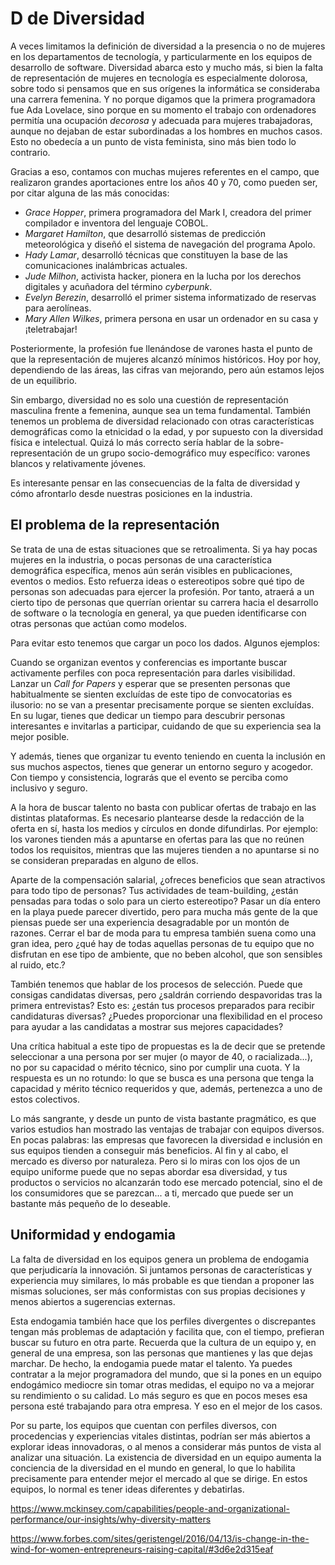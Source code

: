 # D de Diversidad

A veces limitamos la definición de diversidad a la presencia o no de mujeres en los departamentos de tecnología, y particularmente en los equipos de desarrollo de software. Diversidad abarca esto y mucho más, si bien la falta de representación de mujeres en tecnología es especialmente dolorosa, sobre todo si pensamos que en sus orígenes la informática se consideraba una carrera femenina. Y no porque digamos que la primera programadora fue Ada Lovelace, sino porque en su momento el trabajo con ordenadores permitía una ocupación _decorosa_ y adecuada para mujeres trabajadoras, aunque no dejaban de estar subordinadas a los hombres en muchos casos. Esto no obedecía a un punto de vista feminista, sino más bien todo lo contrario. 

Gracias a eso, contamos con muchas mujeres referentes en el campo, que realizaron grandes aportaciones entre los años 40 y 70, como pueden ser, por citar alguna de las más conocidas:

* _Grace Hopper_, primera programadora del Mark I, creadora del primer compilador e inventora del lenguaje COBOL.
* _Margaret Hamilton_, que desarrolló sistemas de predicción meteorológica y diseñó el sistema de navegación del programa Apolo.
* _Hady Lamar_, desarrolló técnicas que constituyen la base de las comunicaciones inalámbricas actuales. 
* _Jude Milhon_, activista hacker, pionera en la lucha por los derechos digitales y acuñadora del término _cyberpunk_.
* _Evelyn Berezin_, desarrolló el primer sistema informatizado de reservas para aerolíneas.
* _Mary Allen Wilkes_, primera persona en usar un ordenador en su casa y ¡teletrabajar!

Posteriormente, la profesión fue llenándose de varones hasta el punto de que la representación de mujeres alcanzó mínimos históricos. Hoy por hoy, dependiendo de las áreas, las cifras van mejorando, pero aún estamos lejos de un equilibrio.

Sin embargo, diversidad no es solo una cuestión de representación masculina frente a femenina, aunque sea un tema fundamental. También tenemos un problema de diversidad relacionado con otras características demográficas como la etnicidad o la edad, y por supuesto con la diversidad física e intelectual. Quizá lo más correcto sería hablar de la sobre-representación de un grupo socio-demográfico muy específico: varones blancos y relativamente jóvenes.

Es interesante pensar en las consecuencias de la falta de diversidad y cómo afrontarlo desde nuestras posiciones en la industria. 

## El problema de la representación

Se trata de una de estas situaciones que se retroalimenta. Si ya hay pocas mujeres en la industria, o pocas personas de una característica demográfica específica, menos aún serán visibles en publicaciones, eventos o medios. Esto refuerza ideas o estereotipos sobre qué tipo de personas son adecuadas para ejercer la profesión. Por tanto, atraerá a un cierto tipo de personas que querrían orientar su carrera hacia el desarrollo de software o la tecnología en general, ya que pueden identificarse con otras personas que actúan como modelos. 

Para evitar esto tenemos que cargar un poco los dados. Algunos ejemplos:

Cuando se organizan eventos y conferencias es importante buscar activamente perfiles con poca representación para darles visibilidad. Lanzar un _Call for Papers_ y esperar que se presenten personas que habitualmente se sienten excluídas de este tipo de convocatorias es ilusorio: no se van a presentar precisamente porque se sienten excluídas. En su lugar, tienes que dedicar un tiempo para descubrir personas interesantes e invitarlas a participar, cuidando de que su experiencia sea la mejor posible.

Y además, tienes que organizar tu evento teniendo en cuenta la inclusión en sus muchos aspectos, tienes que generar un entorno seguro y acogedor. Con tiempo y consistencia, lograrás que el evento se perciba como inclusivo y seguro.

A la hora de buscar talento no basta con publicar ofertas de trabajo en las distintas plataformas. Es necesario plantearse desde la redacción de la oferta en sí, hasta los medios y círculos en donde difundirlas. Por ejemplo: los varones tienden más a apuntarse en ofertas para las que no reúnen todos los requisitos, mientras que las mujeres tienden a no apuntarse si no se consideran preparadas en alguno de ellos.

Aparte de la compensación salarial, ¿ofreces beneficios que sean atractivos para todo tipo de personas? Tus actividades de team-building, ¿están pensadas para todas o solo para un cierto estereotipo? Pasar un día entero en la playa puede parecer divertido, pero para mucha más gente de la que piensas puede ser una experiencia desagradable por un montón de razones. Cerrar el bar de moda para tu empresa también suena como una gran idea, pero ¿qué hay de todas aquellas personas de tu equipo que no disfrutan en ese tipo de ambiente, que no beben alcohol, que son sensibles al ruido, etc.?

También tenemos que hablar de los procesos de selección. Puede que consigas candidatas diversas, pero ¿saldrán corriendo despavoridas tras la primera entrevistas? Esto es: ¿están tus procesos preparados para recibir candidaturas diversas? ¿Puedes proporcionar una flexibilidad en el proceso para ayudar a las candidatas a mostrar sus mejores capacidades?

Una crítica habitual a este tipo de propuestas es la de decir que se pretende seleccionar a una persona por ser mujer (o mayor de 40, o racializada...), no por su capacidad o mérito técnico, sino por cumplir una cuota. Y la respuesta es un no rotundo: lo que se busca es una persona que tenga la capacidad y mérito técnico requeridos y que, además, pertenezca a uno de estos colectivos.

Lo más sangrante, y desde un punto de vista bastante pragmático, es que varios estudios han mostrado las ventajas de trabajar con equipos diversos. En pocas palabras: las empresas que favorecen la diversidad e inclusión en sus equipos tienden a conseguir más beneficios. Al fin y al cabo, el mercado es diverso por naturaleza. Pero si lo miras con los ojos de un equipo uniforme puede que no sepas abordar esa diversidad, y tus productos o servicios no alcanzarán todo ese mercado potencial, sino el de los consumidores que se parezcan... a ti, mercado que puede ser un bastante más pequeño de lo deseable.

## Uniformidad y endogamia

La falta de diversidad en los equipos genera un problema de endogamia que perjudicaría la innovación. Si juntamos personas de características y experiencia muy similares, lo más probable es que tiendan a proponer las mismas soluciones, ser más conformistas con sus propias decisiones y menos abiertos a sugerencias externas.

Esta endogamia también hace que los perfiles divergentes o discrepantes tengan más problemas de adaptación y facilita que, con el tiempo, prefieran buscar su futuro en otra parte. Recuerda que la cultura de un equipo y, en general de una empresa, son las personas que mantienes y las que dejas marchar. De hecho, la endogamia puede matar el talento. Ya puedes contratar a la mejor programadora del mundo, que si la pones en un equipo endogámico mediocre sin tomar otras medidas, el equipo no va a mejorar su rendimiento o su calidad. Lo más seguro es que en pocos meses esa persona esté trabajando para otra empresa. Y eso en el mejor de los casos.

Por su parte, los equipos que cuentan con perfiles diversos, con procedencias y experiencias vitales distintas, podrían ser más abiertos a explorar ideas innovadoras, o al menos a considerar más puntos de vista al analizar una situación. La existencia de diversidad en un equipo aumenta la conciencia de la diversidad en el mundo en general, lo que lo habilita precisamente para entender mejor el mercado al que se dirige. En estos equipos, lo normal es tener ideas diferentes y debatirlas.

https://www.mckinsey.com/capabilities/people-and-organizational-performance/our-insights/why-diversity-matters

https://www.forbes.com/sites/geristengel/2016/04/13/is-change-in-the-wind-for-women-entrepreneurs-raising-capital/#3d6e2d315eaf
